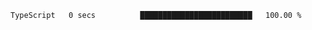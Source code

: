 <!--START_SECTION:waka-->

```txt
TypeScript   0 secs          █████████████████████████   100.00 %
```

<!--END_SECTION:waka-->